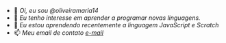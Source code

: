 - 👋 _Oi, eu sou @oliveiramaria14_
- 👀 _Eu tenho interesse em aprender a programar novas linguagens._
- 🌱 _Eu estou aprendendo recentemente a linguagem JavaScript e Scratch_        
- 📫 _Meu email de contato [e-mail](maria.nogueira.oliveira14@escola.pr.gov.br)_
